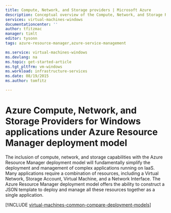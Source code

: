 ```yaml
---
title: Compute, Network, and Storage providers | Microsoft Azure
description: Conceptual overview of the Compute, Network, and Storage Resource Providers (CRP, NRP, and SRP) for Windows applications in Azure Resource Manager deployment model
services: virtual-machines-windows
documentationcenter: ''
author: tfitzmac
manager: timlt
editor: tysonn
tags: azure-resource-manager,azure-service-management

ms.service: virtual-machines-windows
ms.devlang: na
ms.topic: get-started-article
ms.tgt_pltfrm: vm-windows
ms.workload: infrastructure-services
ms.date: 08/19/2015
ms.author: tomfitz

---
```

# Azure Compute, Network, and Storage Providers for Windows applications under Azure Resource Manager deployment model
The inclusion of compute, network, and storage capabilities with the Azure Resource Manager deployment model will fundamentally simplify the deployment and management of complex applications running on IaaS. Many applications require a combination of resources, including a Virtual Network, Storage Account, Virtual Machine, and a Network Interface. The Azure Resource Manager deployment model offers the ability to construct a JSON template to deploy and manage all these resources together as a single application.

[!INCLUDE [virtual-machines-common-compare-deployment-models](../../includes/virtual-machines-common-compare-deployment-models.md)]

